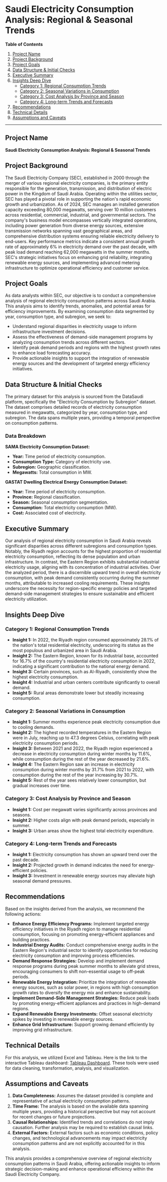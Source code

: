 # Saudi Electricity Consumption Analysis: Regional & Seasonal Trends

**Table of Contents**

1. [Project Name](#project-name)
2. [Project Background](#project-background)
3. [Project Goals](#project-goals)
4. [Data Structure & Initial Checks](#data-structure--initial-checks)
5. [Executive Summary](#executive-summary)
6. [Insights Deep Dive](#insights-deep-dive)
   - [Category 1: Regional Consumption Trends](#category-1-regional-consumption-trends)
   - [Category 2: Seasonal Variations in Consumption](#category-2-seasonal-variations-in-consumption)
   - [Category 3: Cost Analysis by Province and Season](#category-3-cost-analysis-by-province-and-season)
   - [Category 4: Long-term Trends and Forecasts](#category-4-long-term-trends-and-forecasts)
7. [Recommendations](#recommendations)
8. [Technical Details](#technical-details)
9. [Assumptions and Caveats](#assumptions-and-caveats)

---

## Project Name

**Saudi Electricity Consumption Analysis: Regional & Seasonal Trends**

## Project Background

The Saudi Electricity Company (SEC), established in 2000 through the merger of various regional electricity companies, is the primary entity responsible for the generation, transmission, and distribution of electric power in the Kingdom of Saudi Arabia. Operating within the utilities sector, SEC has played a pivotal role in supporting the nation's rapid economic growth and urbanization. As of 2024, SEC manages an installed generation capacity exceeding 80,000 megawatts, serving over 10 million customers across residential, commercial, industrial, and governmental sectors. The company's business model encompasses vertically integrated operations, including power generation from diverse energy sources, extensive transmission networks spanning vast geographical areas, and comprehensive distribution systems ensuring reliable electricity delivery to end-users. Key performance metrics indicate a consistent annual growth rate of approximately 6% in electricity demand over the past decade, with peak load demand reaching 62,000 megawatts in the summer months. SEC's strategic initiatives focus on enhancing grid reliability, integrating renewable energy sources, and implementing advanced metering infrastructure to optimize operational efficiency and customer service.

## Project Goals

As data analysts within SEC, our objective is to conduct a comprehensive analysis of regional electricity consumption patterns across Saudi Arabia. This analysis aims to identify trends, anomalies, and potential areas for efficiency improvements. By examining consumption data segmented by year, consumption type, and subregion, we seek to:

- Understand regional disparities in electricity usage to inform infrastructure investment decisions.
- Assess the effectiveness of demand-side management programs by analyzing consumption trends across different sectors.
- Identify peak demand periods and regions with the highest growth rates to enhance load forecasting accuracy.
- Provide actionable insights to support the integration of renewable energy sources and the development of targeted energy efficiency initiatives.

## Data Structure & Initial Checks

The primary dataset for this analysis is sourced from the DataSaudi platform, specifically the "Electricity Consumption by Subregion" dataset. The dataset comprises detailed records of electricity consumption measured in megawatts, categorized by year, consumption type, and subregion. The data spans multiple years, providing a temporal perspective on consumption patterns.

### Data Breakdown

**SAMA Electricity Consumption Dataset:**
- **Year:** Time period of electricity consumption.
- **Consumption Type:** Category of electricity use.
- **Subregion:** Geographic classification.
- **Megawatts:** Total consumption in MW.

**GASTAT Dwelling Electrical Energy Consumption Dataset:**
- **Year:** Time period of electricity consumption.
- **Province:** Regional classification.
- **Season:** Seasonal consumption segmentation.
- **Consumption:** Total electricity consumption (MW).
- **Cost:** Associated cost of electricity.

## Executive Summary

Our analysis of regional electricity consumption in Saudi Arabia reveals significant disparities across different subregions and consumption types. Notably, the Riyadh region accounts for the highest proportion of residential electricity consumption, reflecting its dense population and urban infrastructure. In contrast, the Eastern Region exhibits substantial industrial electricity usage, aligning with its concentration of industrial activities. Over the analyzed period, there is a discernible upward trend in overall electricity consumption, with peak demand consistently occurring during the summer months, attributable to increased cooling requirements. These insights underscore the necessity for region-specific energy policies and targeted demand-side management strategies to ensure sustainable and efficient electricity utilization.

## Insights Deep Dive

### Category 1: Regional Consumption Trends

- **Insight 1:** In 2022, the Riyadh region consumed approximately 28.1% of the nation's total residential electricity, underscoring its status as the most populous and urbanized area in Saudi Arabia.
- **Insight 2:** The Eastern Region, known for its industrial base, accounted for 16.7% of the country's residential electricity consumption in 2022, indicating a significant contribution to the national energy demand.
- **Insight 3:** Certain provinces, such as Al-Riyadh, consistently show the highest electricity consumption.
- **Insight 4:** Industrial and urban centers contribute significantly to overall demand.
- **Insight 5:** Rural areas demonstrate lower but steadily increasing consumption.

### Category 2: Seasonal Variations in Consumption

- **Insight 1:** Summer months experience peak electricity consumption due to cooling demands.
- **Insight 2:** The highest recorded temperatures in the Eastern Region were in July, reaching up to 47.3 degrees Celsius, correlating with peak electricity consumption periods.
- **Insight 3:** Between 2021 and 2022, the Riyadh region experienced a decrease in electricity consumption during winter months by 11.6%, while consumption during the rest of the year decreased by 21.6%.
- **Insight 4:** The Eastern Region saw an increase in electricity consumption during winter months by 31.7% from 2021 to 2022, with consumption during the rest of the year increasing by 30.7%.
- **Insight 5:** Rest of the year sees relatively lower consumption, but gradual increases over time.

### Category 3: Cost Analysis by Province and Season

- **Insight 1:** Cost per megawatt varies significantly across provinces and seasons.
- **Insight 2:** Higher costs align with peak demand periods, especially in summer.
- **Insight 3:** Urban areas show the highest total electricity expenditure.

### Category 4: Long-term Trends and Forecasts

- **Insight 1:** Electricity consumption has shown an upward trend over the past decade.
- **Insight 2:** Projected growth in demand indicates the need for energy-efficient policies.
- **Insight 3:** Investment in renewable energy sources may alleviate high seasonal demand pressures.

## Recommendations

Based on the insights derived from the analysis, we recommend the following actions:

- **Enhance Energy Efficiency Programs:** Implement targeted energy efficiency initiatives in the Riyadh region to manage residential consumption, focusing on promoting energy-efficient appliances and building practices.
- **Industrial Energy Audits:** Conduct comprehensive energy audits in the Eastern Region's industrial sector to identify opportunities for reducing electricity consumption and improving process efficiencies.
- **Demand Response Strategies:** Develop and implement demand response programs during peak summer months to alleviate grid stress, encouraging consumers to shift non-essential usage to off-peak periods.
- **Renewable Energy Integration:** Prioritize the integration of renewable energy sources, such as solar power, in regions with high consumption growth rates to diversify the energy mix and enhance sustainability.
- **Implement Demand-Side Management Strategies:** Reduce peak loads by promoting energy-efficient appliances and practices in high-demand regions.
- **Expand Renewable Energy Investments:** Offset seasonal electricity spikes by investing in renewable energy sources.
- **Enhance Grid Infrastructure:** Support growing demand efficiently by improving grid infrastructure.

## Technical Details

For this analysis, we utilized Excel and Tableau. Here is the link to the interactive Tableau dashboard: [Tableau Dashboard](https://public.tableau.com/app/profile/amr.salah6779/viz/electricity_17392262053380/Dashboard1#1). These tools were used for data cleaning, transformation, analysis, and visualization.

## Assumptions and Caveats

1. **Data Completeness:** Assumes the dataset provided is complete and representative of actual electricity consumption patterns.
2. **Time Frame:** The analysis is based on the available data spanning multiple years, providing a historical perspective but may not account for recent changes or future projections.
3. **Causal Relationships:** Identified trends and correlations do not imply causation. Further analysis may be required to establish causal links.
4. **External Factors:** External factors such as economic conditions, policy changes, and technological advancements may impact electricity consumption patterns and are not explicitly accounted for in this analysis.

This analysis provides a comprehensive overview of regional electricity consumption patterns in Saudi Arabia, offering actionable insights to inform strategic decision-making and enhance operational efficiency within the Saudi Electricity Company.
